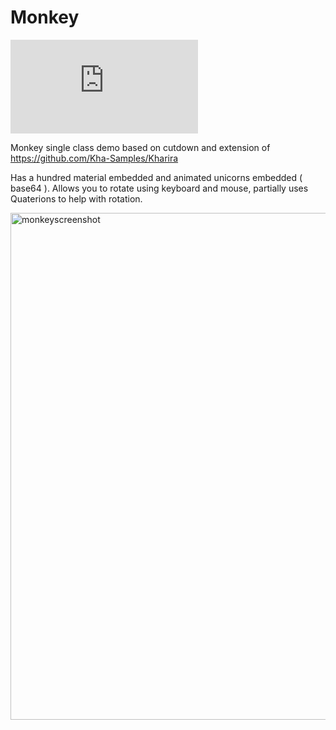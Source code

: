 # Monkey
![Monkey demo](https://rawgit.com/nanjizal/Monkey/master/build/html5/index.html)

Monkey single class demo based on cutdown and extension of https://github.com/Kha-Samples/Kharira

Has a hundred material embedded and animated unicorns embedded ( base64 ). Allows you to rotate using keyboard and mouse, partially uses Quaterions to help with rotation.

<img width="811" alt="monkeyscreenshot" src="https://user-images.githubusercontent.com/20134338/27873459-1ff9f7be-61a4-11e7-9a57-6162be35f940.png">
